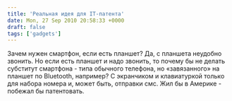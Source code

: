 ```yaml
---
title: 'Реальная идея для IT-патента'
date: Mon, 27 Sep 2010 20:58:33 +0000
draft: false
tags: ['gadgets']
---
```


Зачем нужен смартфон, если есть планшет? Да, с планшета неудобно звонить. Но если есть планшет и надо звонить, то почему бы не делать субститут смартфона - типа обычного телефона, но «завязанного» на планшет по Bluetooth, например? С экранчиком и клавиатуркой только для набора номера и, может быть, отправки смс. Жил бы в Америке - побежал бы патентовать.